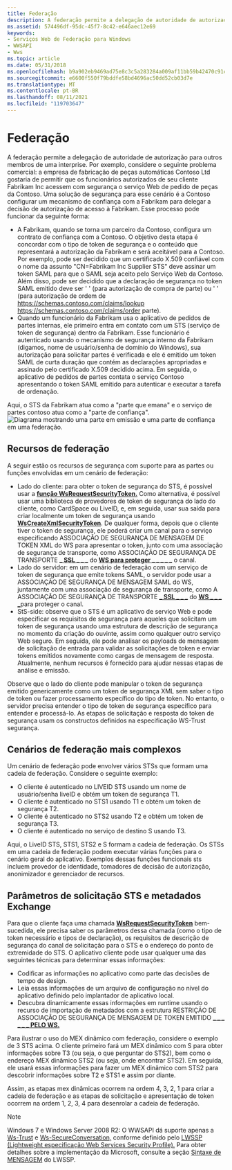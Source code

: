 ```yaml
---
title: Federação
description: A federação permite a delegação de autoridade de autorização para outros membros de uma interprise.
ms.assetid: 574496df-95dc-45f7-8c42-e646aec12e69
keywords:
- Serviços Web de Federação para Windows
- WWSAPI
- Wws
ms.topic: article
ms.date: 05/31/2018
ms.openlocfilehash: b9a902eb9469ad75e8c3c5a283284a009af11bb59b42470c91c39b1f16f83c61
ms.sourcegitcommit: e6600f550f79bddfe58bd4696ac50dd52cb03d7e
ms.translationtype: MT
ms.contentlocale: pt-BR
ms.lasthandoff: 08/11/2021
ms.locfileid: "119703647"
---
```

# <a name="federation"></a>Federação

A federação permite a delegação de autoridade de autorização para outros membros de uma interprise. Por exemplo, considere o seguinte problema comercial: a empresa de fabricação de peças automáticas Contoso Ltd gostaria de permitir que os funcionários autorizados de seu cliente Fabrikam Inc acessem com segurança o serviço Web de pedido de peças da Contoso. Uma solução de segurança para esse cenário é a Contoso configurar um mecanismo de confiança com a Fabrikam para delegar a decisão de autorização de acesso à Fabrikam. Esse processo pode funcionar da seguinte forma:

-   A Fabrikam, quando se torna um parceiro da Contoso, configura um contrato de confiança com a Contoso. O objetivo desta etapa é concordar com o tipo de token de segurança e o conteúdo que representará a autorização da Fabrikam e será aceitável para a Contoso. Por exemplo, pode ser decidido que um certificado X.509 confiável com o nome da assunto "CN=Fabrikam Inc Supplier STS" deve assinar um token SAML para que o SAML seja aceito pelo Serviço Web da Contoso. Além disso, pode ser decidido que a declaração de segurança no token SAML emitido deve ser ' ' (para autorização de compra de parte) ou ' ' (para autorização de ordem de https://schemas.contoso.com/claims/lookup https://schemas.contoso.com/claims/order parte).
-   Quando um funcionário da Fabrikam usa o aplicativo de pedidos de partes internas, ele primeiro entra em contato com um STS (serviço de token de segurança) dentro da Fabrikam. Esse funcionário é autenticado usando o mecanismo de segurança interno da Fabrikam (digamos, nome de usuário/senha de domínio do Windows), sua autorização para solicitar partes é verificada e ele é emitido um token SAML de curta duração que contém as declarações apropriadas e assinado pelo certificado X.509 decidido acima. Em seguida, o aplicativo de pedidos de partes contata o serviço Contoso apresentando o token SAML emitido para autenticar e executar a tarefa de ordenação.

Aqui, o STS da Fabrikam atua como a "parte que emana" e o serviço de partes contoso atua como a "parte de confiança". ![Diagrama mostrando uma parte em emissão e uma parte de confiança em uma federação.](images/stsmodel.png)

## <a name="federation-features"></a>Recursos de federação

A seguir estão os recursos de segurança com suporte para as partes ou funções envolvidas em um cenário de federação:

-   Lado do cliente: para obter o token de segurança do STS, é possível usar a [**função WsRequestSecurityToken.**](/windows/desktop/api/WebServices/nf-webservices-wsrequestsecuritytoken) Como alternativa, é possível usar uma biblioteca de provedores de token de segurança do lado do cliente, como CardSpace ou LiveID, e, em seguida, usar sua saída para criar localmente um token de segurança usando [**WsCreateXmlSecurityToken**](/windows/desktop/api/WebServices/nf-webservices-wscreatexmlsecuritytoken). De qualquer forma, depois que o cliente tiver o token de segurança, ele poderá criar um canal para o serviço especificando ASSOCIAÇÃO DE SEGURANÇA DE MENSAGEM DE TOKEN XML do WS para apresentar o token, junto com uma associação de segurança de transporte, como ASSOCIAÇÃO DE SEGURANÇA DE TRANSPORTE [**\_ SSL \_ \_ \_**](/windows/desktop/api/WebServices/ns-webservices-ws_ssl_transport_security_binding) do [**WS para proteger \_ \_ \_ \_ \_**](/windows/desktop/api/WebServices/ns-webservices-ws_xml_token_message_security_binding) o canal.
-   Lado do servidor: em um cenário de federação com um serviço de token de segurança que emite tokens SAML, o servidor pode usar a ASSOCIAÇÃO DE SEGURANÇA DE MENSAGEM SAML do WS, juntamente com uma associação de segurança de transporte, como A ASSOCIAÇÃO DE SEGURANÇA DE TRANSPORTE [**\_ SSL \_ \_ \_**](/windows/desktop/api/WebServices/ns-webservices-ws_ssl_transport_security_binding) do [**WS \_ \_ \_ \_**](/windows/desktop/api/WebServices/ns-webservices-ws_saml_message_security_binding)para proteger o canal.
-   StS-side: observe que o STS é um aplicativo de serviço Web e pode especificar [](/windows/desktop/api/WebServices/ns-webservices-ws_security_description) os requisitos de segurança para aqueles que solicitam um token de segurança usando uma estrutura de descrição de segurança no momento da criação do ouvinte, assim como qualquer outro serviço Web seguro. Em seguida, ele pode analisar os payloads de mensagem de solicitação de entrada para validar as solicitações de token e enviar tokens emitidos novamente como cargas de mensagem de resposta. Atualmente, nenhum recursos é fornecido para ajudar nessas etapas de análise e emissão.

Observe que o lado do cliente pode manipular o token de segurança emitido genericamente como um token de segurança XML sem saber o tipo de token ou fazer processamento específico do tipo de token. No entanto, o servidor precisa entender o tipo de token de segurança específico para entender e processá-lo. As etapas de solicitação e resposta do token de segurança usam os constructos definidos na especificação WS-Trust segurança.

## <a name="more-complex-federation-scenarios"></a>Cenários de federação mais complexos

Um cenário de federação pode envolver vários STSs que formam uma cadeia de federação. Considere o seguinte exemplo:

-   O cliente é autenticado no LIVEID STS usando um nome de usuário/senha liveID e obtém um token de segurança T1.
-   O cliente é autenticado no STS1 usando T1 e obtém um token de segurança T2.
-   O cliente é autenticado no STS2 usando T2 e obtém um token de segurança T3.
-   O cliente é autenticado no serviço de destino S usando T3.

Aqui, o LiveID STS, STS1, STS2 e S formam a cadeia de federação. Os STSs em uma cadeia de federação podem executar várias funções para o cenário geral do aplicativo. Exemplos dessas funções funcionais sts incluem provedor de identidade, tomadores de decisão de autorização, anonimizador e gerenciador de recursos.

## <a name="sts-request-parameters-and-metadata-exchange"></a>Parâmetros de solicitação STS e metadados Exchange

Para que o cliente faça uma chamada [**WsRequestSecurityToken**](/windows/desktop/api/WebServices/nf-webservices-wsrequestsecuritytoken) bem-sucedida, ele precisa saber os parâmetros dessa [](/windows/desktop/api/WebServices/ns-webservices-ws_security_description) chamada (como o tipo de token [](endpoint-address.md) necessário e tipos de declaração), os requisitos de descrição de segurança do canal de solicitação para o STS e o endereço do ponto de extremidade do STS. O aplicativo cliente pode usar qualquer uma das seguintes técnicas para determinar essas informações:

-   Codificar as informações no aplicativo como parte das decisões de tempo de design.
-   Leia essas informações de um arquivo de configuração no nível do aplicativo definido pelo implantador de aplicativo local.
-   Descubra dinamicamente essas informações [](metadata-import.md) em runtime usando o recurso de importação de metadados com a estrutura RESTRIÇÃO DE ASSOCIAÇÃO DE SEGURANÇA DE MENSAGEM DE TOKEN EMITIDO [**\_ \_ \_ \_ \_ \_ PELO WS.**](/windows/desktop/api/WebServices/ns-webservices-ws_issued_token_message_security_binding_constraint)

Para ilustrar o uso do MEX dinâmico com federação, considere o exemplo de 3 STS acima. O cliente primeiro fará um MEX dinâmico com S para obter informações sobre T3 (ou seja, o que perguntar do STS2), bem como o endereço MEX dinâmico STS2 (ou seja, onde encontrar STS2). Em seguida, ele usará essas informações para fazer um MEX dinâmico com STS2 para descobrir informações sobre T2 e STS1 e assim por diante.

Assim, as etapas mex dinâmicas ocorrem na ordem 4, 3, 2, 1 para criar a cadeia de federação e as etapas de solicitação e apresentação de token ocorrem na ordem 1, 2, 3, 4 para desenrolar a cadeia de federação.

> [!Note]  
> Windows 7 e Windows Server 2008 R2: O WWSAPI dá suporte apenas a [Ws-Trust](https://specs.xmlsoap.org/ws/2005/02/trust/WS-Trust.pdf) e [Ws-SecureConversation,](https://specs.xmlsoap.org/ws/2005/02/sc/WS-SecureConversation.pdf) conforme definido pelo [LWSSP (Lightweight especificação Web Services Security Profile).](/openspecs/windows_protocols/ms-lwssp/376af2f8-f4fe-4577-bfd5-370ac12cac2e) Para obter detalhes sobre a implementação da Microsoft, consulte a seção [Sintaxe de MENSAGEM](/openspecs/windows_protocols/ms-lwssp/d4f0f509-e14a-47b5-81e8-ade06a51d1ed) do LWSSP.

 

 

 